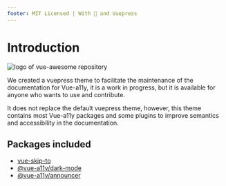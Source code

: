 ```yaml
---
footer: MIT Licensed | With 💖 and Vuepress
---
```


# Introduction

<p>
  <img src="https://avatars0.githubusercontent.com/u/38933658?s=200&v=4" alt="logo of vue-awesome repository">
  <br>
</p>

We created a vuepress theme to facilitate the maintenance of the documentation for Vue-a11y, it is a work in progress, but it is available for anyone who wants to use and contribute.

It does not replace the default vuepress theme, however, this theme contains most Vue-a11y packages and some plugins to improve semantics and accessibility in the documentation.

## Packages included

- [vue-skip-to](https://github.com/vue-a11y/vue-skip-to)
- [@vue-a11y/dark-mode](https://github.com/vue-a11y/vue-dark-mode)
- [@vue-a11y/announcer](https://github.com/vue-a11y/vue-announcer)